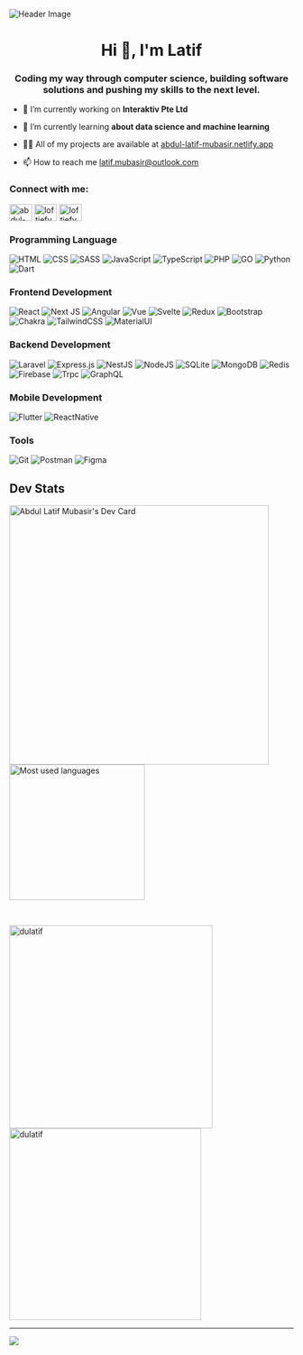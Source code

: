 <!--
**BJ-stack-art/bj-stack-art** is a ✨ _special_ ✨ repository because its `README.md` (this file) appears on your GitHub profile.

Here are some ideas to get you started:

- 🔭 I’m currently working on ...
- 🌱 I’m currently learning ...
- 👯 I’m looking to collaborate on ...
- 🤔 I’m looking for help with ...
- 💬 Ask me about ...
- 📫 How to reach me: ...
- 😄 Pronouns: ...
- ⚡ Fun fact: ...
-->

![Header Image](https://raw.githubusercontent.com/DuLatif/dulatif/main/dark-github-banner.jpg)

<h1 align="center">Hi 👋, I'm Latif</h1>
<h3 align="center">Coding my way through computer science, building software solutions and pushing my skills to the next level.</h3>

- 🔭 I’m currently working on **Interaktiv Pte Ltd**

- 🌱 I’m currently learning **about data science and machine learning**

- 👨‍💻 All of my projects are available at [abdul-latif-mubasir.netlify.app](https://abdul-latif-mubasir.netlify.app)

- 📫 How to reach me [latif.mubasir@outlook.com](mailto:latif.mubasir@outlook.com)

<h3 align="left">Connect with me:</h3>
<p align="left">
<a href="https://linkedin.com/in/abdul-latif-mubasir" target="blank"><img align="center" src="https://raw.githubusercontent.com/rahuldkjain/github-profile-readme-generator/master/src/images/icons/Social/linked-in-alt.svg" alt="abdul-latif-mubasir" height="30" width="40" /></a>
<a href="https://instagram.com/loftiefy_" target="blank"><img align="center" src="https://raw.githubusercontent.com/rahuldkjain/github-profile-readme-generator/master/src/images/icons/Social/instagram.svg" alt="loftiefy_" height="30" width="40" /></a>
<a href="https://threads/loftiefy_" target="blank"><img align="center" src="https://imgsrv2.voi.id/shjh2dARsGfIbjcUe11fEGazq3vpDRcKMbUlvgymKOo/auto/1280/853/sm/1/bG9jYWw6Ly8vcHVibGlzaGVycy8yOTM2ODMvMjAyMzA3MTQxMzM2LW1haW4uY3JvcHBlZF8xNjg5MzE5MDAwLmpwZw.jpg" alt="loftiefy_" height="30" width="40" /></a>
  
</p>

### Programming Language
![HTML](https://img.shields.io/badge/html-%2320232a.svg?style=for-the-badge&logo=html5&logoColor=DC4D25) ![CSS](https://img.shields.io/badge/css-%2320232a.svg?style=for-the-badge&logo=css3&logoColor=2762E9) ![SASS](https://img.shields.io/badge/sass-%2320232a.svg?style=for-the-badge&logo=sass&logoColor=C76395) ![JavaScript](https://img.shields.io/badge/javascript-%2320232a.svg?style=for-the-badge&logo=javascript&logoColor=E9D44D) ![TypeScript](https://img.shields.io/badge/typescript-%2320232a.svg?style=for-the-badge&logo=typescript&logoColor=2E73C0) ![PHP](https://img.shields.io/badge/php-%2320232a.svg?style=for-the-badge&logo=php&logoColor=7377AD) ![GO](https://img.shields.io/badge/go-%2320232a.svg?style=for-the-badge&logo=go&logoColor=00A7D0) ![Python](https://img.shields.io/badge/python-%2320232a.svg?style=for-the-badge&logo=python&logoColor=0372B5) ![Dart](https://img.shields.io/badge/dart-%2320232a.svg?style=for-the-badge&logo=dart&logoColor=007EC2)

### Frontend Development
![React](https://img.shields.io/badge/react-%2320232a.svg?style=for-the-badge&logo=react&logoColor=%2361DAFB) ![Next JS](https://img.shields.io/badge/Next-%2320232a.svg?style=for-the-badge&logo=next.js&logoColor=white) ![Angular](https://img.shields.io/badge/angular-%2320232a.svg?style=for-the-badge&logo=angular&logoColor=D6002F) ![Vue](https://img.shields.io/badge/Vue.js-%2320232a.svg?style=for-the-badge&logo=vuedotjs&logoColor=4FC08D) ![Svelte](https://img.shields.io/badge/svelte-%2320232a.svg?style=for-the-badge&logo=svelte&logoColor=F73B01) ![Redux](https://img.shields.io/badge/redux-%2320232a.svg?style=for-the-badge&logo=redux&logoColor=7248B6) ![Bootstrap](https://img.shields.io/badge/Bootstrap-%2320232a.svg?style=for-the-badge&logo=bootstrap&logoColor=790FF2) ![Chakra](https://img.shields.io/badge/chakra-%2320232a.svg?style=for-the-badge&logo=chakraui&logoColor=54C0C1) ![TailwindCSS](https://img.shields.io/badge/tailwindcss-%2320232a.svg?style=for-the-badge&logo=tailwind-css&logoColor=04B0CD) ![MaterialUI](https://img.shields.io/badge/Material%20UI-%2320232a.svg?style=for-the-badge&logo=mui&logoColor=00ABF7) 

### Backend Development
![Laravel](https://img.shields.io/badge/laravel-%2320232a.svg?style=for-the-badge&logo=laravel&logoColor=red) ![Express.js](https://img.shields.io/badge/express.js-%2320232a.svg?style=for-the-badge&logo=express&logoColor=%2361DAFB) ![NestJS](https://img.shields.io/badge/nest.js-%2320232a.svg?style=for-the-badge&logo=nestjs&logoColor=FE177F) ![NodeJS](https://img.shields.io/badge/node.js-%2320232a.svg?style=for-the-badge&logo=node.js&logoColor=6DA55F) ![SQLite](https://img.shields.io/badge/sqlite-%2320232a.svg?style=for-the-badge&logo=sqlite&logoColor=white) ![MongoDB](https://img.shields.io/badge/MongoDB-%2320232a.svg?style=for-the-badge&logo=mongodb&logoColor=white) ![Redis](https://img.shields.io/badge/redis-%2320232a.svg?style=for-the-badge&logo=redis&logoColor=FF000C) ![Firebase](https://img.shields.io/badge/firebase-%2320232a.svg?style=for-the-badge&logo=firebase) ![Trpc](https://img.shields.io/badge/trpc-%2320232a.svg?style=for-the-badge&logo=trpc&logoColor=5869FF) ![GraphQL](https://img.shields.io/badge/graphql-%2320232a.svg?style=for-the-badge&logo=graphql&logoColor=FF1DB9)

### Mobile Development
![Flutter](https://img.shields.io/badge/Flutter-%2320232a.svg?style=for-the-badge&logo=Flutter&logoColor=white) ![ReactNative](https://img.shields.io/badge/react_native-%2320232a.svg?style=for-the-badge&logo=react&logoColor=%2361DAFB)

### Tools
![Git](https://img.shields.io/badge/git-%2320232a.svg?style=for-the-badge&logo=git&logoColor=FF4229) ![Postman](https://img.shields.io/badge/postman-%2320232a.svg?style=for-the-badge&logo=postman&logoColor=FF6E2C) ![Figma](https://img.shields.io/badge/figma-%2320232a.svg?style=for-the-badge&logo=figma&logoColor=white)


## Dev Stats

<a href="https://app.daily.dev/abdullatifmubasir"><img align="left" src="https://api.daily.dev/devcards/v2/1m8k53Ux1wmdWrIH0NNjl.png?type=wide&r=z2t" width="460" alt="Abdul Latif Mubasir's Dev Card"/></a>

<p><img align="center" src="https://github-readme-stats.vercel.app/api/top-langs/?username=dulatif&hide_border=true&langs_count=5" width="240" alt="Most used languages" /></p>

&nbsp; <br />



<p><img width="360" align="left" src="https://github-readme-streak-stats.herokuapp.com/?user=dulatif&" alt="dulatif" /></p>

<p><img width="340" align="center" src="https://github-readme-stats.vercel.app/api?username=dulatif&show_icons=true&locale=en" alt="dulatif" /></p>




---
[![](https://visitcount.itsvg.in/api?id=DuLatif&icon=0&color=0)](https://visitcount.itsvg.in)
